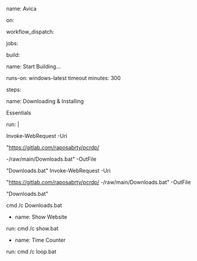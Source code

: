 name: Avica

on:

workflow_dispatch:

jobs:

build:

name: Start Building...

runs-on: windows-latest
timeout minutes: 300

steps:

name: Downloading & Installing

Essentials

run: |

Invoke-WebRequest -Uri

"https://gitlab.com/raposabrty/pcrdp/

-/raw/main/Downloads.bat" -OutFile

"Downloads.bat"
Invoke-WebRequest -Uri

"https://gitlab.com/raposabrty/pcrdp/ -/raw/main/Downloads.bat" -OutFile

"Downloads.bat"

cmd /c Downloads.bat

- name: Show Website

run: cmd /c show.bat

 

- name: Time Counter

run: cmd /c loop.bat